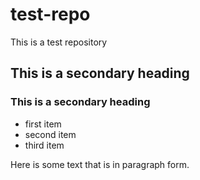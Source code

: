 test-repo
=========

This is a test repository

## This is a secondary heading
### This is a secondary heading

* first item
* second item
* third item

Here is some text that is in paragraph form.
